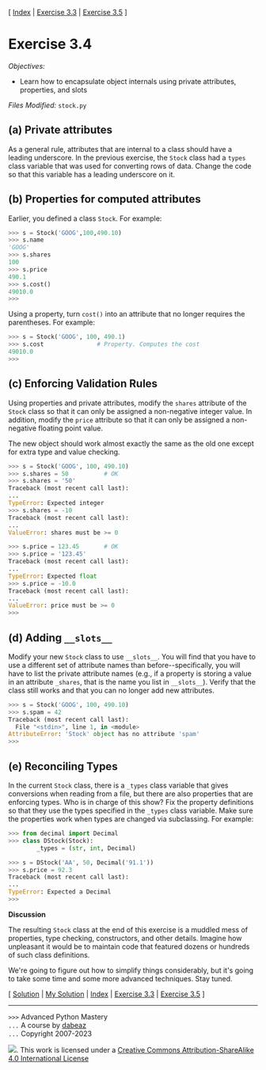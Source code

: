 \[ [Index](index.md) | [Exercise 3.3](ex3_3.md) | [Exercise 3.5](ex3_5.md) \]

# Exercise 3.4

*Objectives:*

- Learn how to encapsulate object internals using private
  attributes, properties, and slots

*Files Modified:* `stock.py`

## (a) Private attributes

As a general rule, attributes that are internal to a class should have a leading underscore.
In the previous exercise, the `Stock` class had a `types` class variable that was
used for converting rows of data. Change the code so that this variable has a leading
underscore on it.

## (b) Properties for computed attributes

Earlier, you defined a class `Stock`. For example:

```python
>>> s = Stock('GOOG',100,490.10)
>>> s.name
'GOOG'
>>> s.shares
100
>>> s.price
490.1
>>> s.cost()
49010.0
>>>
```

Using a property, turn `cost()` into an attribute that no longer requires the parentheses. For example:

```python
>>> s = Stock('GOOG', 100, 490.1)
>>> s.cost               # Property. Computes the cost
49010.0
>>> 
```

## (c) Enforcing Validation Rules

Using properties and private attributes, modify the `shares` attribute
of the `Stock` class so that it can only be assigned a non-negative
integer value. In addition, modify the `price` attribute so that it
can only be assigned a non-negative floating point value.

The new object should work almost exactly the same as
the old one except for extra type and value checking.

```python
>>> s = Stock('GOOG', 100, 490.10)
>>> s.shares = 50          # OK
>>> s.shares = '50'
Traceback (most recent call last):
...
TypeError: Expected integer
>>> s.shares = -10
Traceback (most recent call last):
...
ValueError: shares must be >= 0

>>> s.price = 123.45       # OK
>>> s.price = '123.45'
Traceback (most recent call last):
...
TypeError: Expected float
>>> s.price = -10.0
Traceback (most recent call last):
...
ValueError: price must be >= 0
>>>
```

## (d) Adding `__slots__`

Modify your new `Stock` class to use `__slots__`. You will find that
you have to use a different set of attribute names than
before--specifically, you will have to list the private attribute
names (e.g., if a property is storing a value in an attribute
`_shares`, that is the name you list in `__slots__`). Verify that the
class still works and that you can no longer add new attributes.

```python
>>> s = Stock('GOOG', 100, 490.10)
>>> s.spam = 42
Traceback (most recent call last):
  File "<stdin>", line 1, in <module>
AttributeError: 'Stock' object has no attribute 'spam'
>>>
```

## (e) Reconciling Types

In the current `Stock` class, there is a `_types` class variable
that gives conversions when reading from a file, but there are also
properties that are enforcing types. Who is in charge of this show?
Fix the property definitions so that they use the types specified
in the `_types` class variable. Make sure the properties work
when types are changed via subclassing. For example:

```python
>>> from decimal import Decimal
>>> class DStock(Stock):
        _types = (str, int, Decimal)

>>> s = DStock('AA', 50, Decimal('91.1'))
>>> s.price = 92.3
Traceback (most recent call last):
...
TypeError: Expected a Decimal
>>> 
```

**Discussion**

The resulting `Stock` class at the end of this exercise is a muddled
mess of properties, type checking, constructors, and other details.
Imagine how unpleasant it would be to maintain code that featured
dozens or hundreds of such class definitions.

We're going to figure out how to simplify things considerably, but it's
going to take some time and some more advanced techniques. Stay tuned.

\[ [Solution](soln3_4.md) | [My Solution](../orig_stock.py) | [Index](index.md) | [Exercise 3.3](ex3_3.md) | [Exercise 3.5](ex3_5.md) \]

----
`>>>` Advanced Python Mastery  
`...` A course by [dabeaz](https://www.dabeaz.com)  
`...` Copyright 2007-2023

![](https://i.creativecommons.org/l/by-sa/4.0/88x31.png). This work is licensed under
a [Creative Commons Attribution-ShareAlike 4.0 International License](http://creativecommons.org/licenses/by-sa/4.0/)
